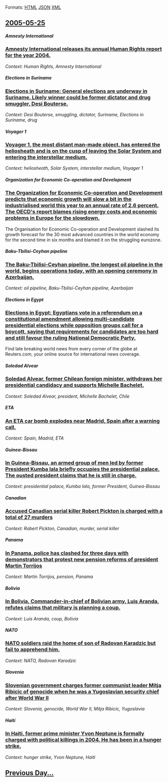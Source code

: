 
Formats: [HTML](2005/05/25/index.html)  [JSON](2005/05/25/index.json)  [XML](2005/05/25/index.xml)  

## [2005-05-25](/news/2005/05/25/index.md)

##### Amnesty International
### [ Amnesty International releases its annual Human Rights report for the year 2004. ](/news/2005/05/25/amnesty-international-releases-its-annual-human-rights-report-for-the-year-2004.md)
_Context: Human Rights, Amnesty International_

##### Elections in Suriname
### [ Elections in Suriname: General elections are underway in Suriname. Likely winner could be former dictator and drug smuggler, Desi Bouterse. ](/news/2005/05/25/elections-in-suriname-general-elections-are-underway-in-suriname-likely-winner-could-be-former-dictator-and-drug-smuggler-da-c-si-bouterse.md)
_Context: Desi Bouterse, smuggling, dictator, Suriname, Elections in Suriname, drug_

##### Voyager 1
### [ Voyager 1, the most distant man-made object, has entered the heliosheath and is on the cusp of leaving the Solar System and entering the interstellar medium. ](/news/2005/05/25/voyager-1-the-most-distant-man-made-object-has-entered-the-heliosheath-and-is-on-the-cusp-of-leaving-the-solar-system-and-entering-the-in.md)
_Context: heliosheath, Solar System, interstellar medium, Voyager 1_

##### Organization for Economic Co-operation and Development
### [ The Organization for Economic Co-operation and Development predicts that economic growth will slow a bit in the industrialised world this year to an annual rate of 2.6 percent. The OECD's report blames rising energy costs and economic problems in Europe for the slowdown. ](/news/2005/05/25/the-organization-for-economic-co-operation-and-development-predicts-that-economic-growth-will-slow-a-bit-in-the-industrialised-world-this-y.md)
The Organisation for Economic Co-operation and Development slashed its growth forecast for the 30 most advanced countries in the world economy for the second time in six months and blamed it on the struggling eurozone.

##### Baku-Tbilisi-Ceyhan pipeline
### [ The Baku-Tbilisi-Ceyhan pipeline, the longest oil pipeline in the world, begins operations today, with an opening ceremony in Azerbaijan. ](/news/2005/05/25/the-baku-tbilisi-ceyhan-pipeline-the-longest-oil-pipeline-in-the-world-begins-operations-today-with-an-opening-ceremony-in-azerbaijan.md)
_Context: oil pipeline, Baku-Tbilisi-Ceyhan pipeline, Azerbaijan_

##### Elections in Egypt
### [ Elections in Egypt: Egyptians vote in a referendum on a constitutional amendment allowing multi-candidate presidential elections while opposition groups call for a boycott, saying that requirements for candidates are too hard and still favour the ruling National Democratic Party. ](/news/2005/05/25/elections-in-egypt-egyptians-vote-in-a-referendum-on-a-constitutional-amendment-allowing-multi-candidate-presidential-elections-while-oppo.md)
Find late breaking world news from every corner of the globe at Reuters.com, your online source for international news coverage.

##### Soledad Alvear
### [ Soledad Alvear, former Chilean foreign minister, withdraws her presidential candidacy and supports Michelle Bachelet. ](/news/2005/05/25/soledad-alvear-former-chilean-foreign-minister-withdraws-her-presidential-candidacy-and-supports-michelle-bachelet.md)
_Context: Soledad Alvear, president, Michelle Bachelet, Chile_

##### ETA
### [ An ETA car bomb explodes near Madrid, Spain after a warning call. ](/news/2005/05/25/an-eta-car-bomb-explodes-near-madrid-spain-after-a-warning-call.md)
_Context: Spain, Madrid, ETA_

##### Guinea-Bissau
### [ In Guinea-Bissau, an armed group of men led by former President Kumba Iala briefly occupies the presidential palace. The ousted president claims that he is still in charge. ](/news/2005/05/25/in-guinea-bissau-an-armed-group-of-men-led-by-former-president-kumba-iala-briefly-occupies-the-presidential-palace-the-ousted-president.md)
_Context: presidential palace, Kumba Iala, former President, Guinea-Bissau_

##### Canadian
### [ Accused Canadian serial killer Robert Pickton is charged with a total of 27 murders ](/news/2005/05/25/accused-canadian-serial-killer-robert-pickton-is-charged-with-a-total-of-27-murders.md)
_Context: Robert Pickton, Canadian, murder, serial killer_

##### Panama
### [ In Panama, police has clashed for three days with demonstrators that protest new pension reforms of president Martin Torrijos ](/news/2005/05/25/in-panama-police-has-clashed-for-three-days-with-demonstrators-that-protest-new-pension-reforms-of-president-martan-torrijos.md)
_Context: Martin Torrijos, pension, Panama_

##### Bolivia
### [ In Bolivia, Commander-in-chief of Bolivian army, Luis Aranda, refutes claims that military is planning a coup. ](/news/2005/05/25/in-bolivia-commander-in-chief-of-bolivian-army-luis-aranda-refutes-claims-that-military-is-planning-a-coup.md)
_Context: Luis Aranda, coup, Bolivia_

##### NATO
### [ NATO soldiers raid the home of son of Radovan Karadzic but fail to apprehend him. ](/news/2005/05/25/nato-soldiers-raid-the-home-of-son-of-radovan-karada3-4ia-but-fail-to-apprehend-him.md)
_Context: NATO, Radovan Karadzic_

##### Slovenia
### [ Slovenian government charges former communist leader Mitja Ribicic of genocide when he was a Yugoslavian security chief after World War II ](/news/2005/05/25/slovenian-government-charges-former-communist-leader-mitja-ribiaia-of-genocide-when-he-was-a-yugoslavian-security-chief-after-world-war-i.md)
_Context: Slovenia, genocide, World War II, Mitja Ribicic, Yugoslavia_

##### Haiti
### [ In Haiti, former prime minister Yvon Neptune is formally charged with political killings in 2004. He has been in a hunger strike. ](/news/2005/05/25/in-haiti-former-prime-minister-yvon-neptune-is-formally-charged-with-political-killings-in-2004-he-has-been-in-a-hunger-strike.md)
_Context: hunger strike, Yvon Neptune, Haiti_

## [Previous Day...](/news/2005/05/24/index.md)


